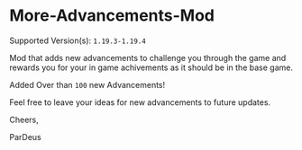 # More-Advancements-Mod
Supported Version(s): `1.19.3-1.19.4`

Mod that adds new advancements to challenge you through the game and rewards you for your in game achivements as it should be in the base game. 

Added Over than `100` new Advancements!

Feel free to leave your ideas for new advancements to future updates.

Cheers,

ParDeus
